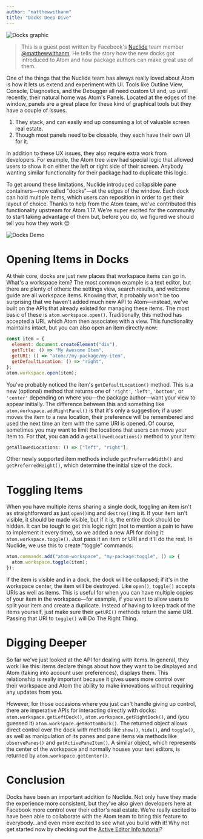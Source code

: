 ```yaml
---
author: "matthewwithanm"
title: "Docks Deep Dive"
---
```


![Docks graphic](/assets/images/blog.atom.io/img/posts/docks.png)

> This is a guest post written by Facebook's [Nuclide](https://nuclide.io/) team member [@matthewwithanm](https://github.com/matthewwithanm). He tells the story how the new docks got introduced to Atom and how package authors can make great use of them.

One of the things that the Nuclide team has always really loved about Atom is how it lets us extend and experiment with UI. Tools like Outline View, Console, Diagnostics, and the Debugger all need custom UI and, up until recently, their natural home was Atom's Panels. Located at the edges of the window, panels are a great place for these kind of graphical tools but they have a couple of issues.

<!--more-->

1. They stack, and can easily end up consuming a lot of valuable screen real estate.
2. Though most panels need to be closable, they each have their own UI for it.

In addition to these UX issues, they also require extra work from developers. For example, the Atom tree view had special logic that allowed users to show it on either the left or right side of their screen. Anybody wanting similar functionality for their package had to duplicate this logic.

To get around these limitations, Nuclide introduced collapsible pane containers—now called "docks"—at the edges of the window. Each dock can hold multiple items, which users can reposition in order to get their layout of choice. Thanks to help from the Atom team, we've contributed this functionality upstream for Atom 1.17. We're super excited for the community to start taking advantage of them but, before you do, we figured we should tell you how they work 😊

![Docks Demo](/assets/images/blog.atom.io/img/posts/docks-demo.gif)

# Opening Items in Docks

At their core, docks are just new places that workspace items can go in. What's a workspace item? The most common example is a text editor, but there are plenty of others: the settings view, search results, and welcome guide are all workspace items. Knowing that, it probably won't be too surprising that we haven't added much new API to Atom—instead, we've built on the APIs that already existed for managing these items. The most basic of these is `atom.workspace.open()`. Traditionally, this method has accepted a URL which Atom then associates with a view. This functionality maintains intact, but you can also open an item directly now:

```js
const item = {
  element: document.createElement("div"),
  getTitle: () => "My Awesome Item",
  getURI: () => "atom://my-package/my-item",
  getDefaultLocation: () => "right",
};
atom.workspace.open(item);
```

You've probably noticed the item's `getDefaultLocation()` method. This is a new (optional) method that returns one of `'right'`, `'left'`, `'bottom'`, or `'center'` depending on where you—the package author—want your view to appear initially. The difference between this and something like `atom.workspace.addRightPanel()` is that it's only a suggestion; if a user moves the item to a new location, their preference will be remembered and used the next time an item with the same URI is opened. Of course, sometimes you may want to limit the locations that users can move your item to. For that, you can add a `getAllowedLocations()` method to your item:

```js
getAllowedLocations: () => ["left", "right"];
```

Other newly supported item methods include `getPreferredWidth()` and `getPreferredHeight()`, which determine the initial size of the dock.

# Toggling Items

When you have multiple items sharing a single dock, toggling an item isn't as straightforward as just `open()`ing and `destroy()`ing it. If your item isn't visible, it should be made visible, but if it is, the entire dock should be hidden. It can be tough to get this logic right (not to mention a pain to have to implement it every time), so we added a new API for doing it: `atom.workspace.toggle()`. Just pass it an item or URI and it'll do the rest. In Nuclide, we use this to create "toggle" commands:

```js
atom.commands.add("atom-workspace", "my-package:toggle", () => {
  atom.workspace.toggle(item);
});
```

If the item is visible and in a dock, the dock will be collapsed; if it's in the workspace center, the item will be destroyed. Like `open()`, `toggle()` accepts URIs as well as items. This is useful for when you can have multiple copies of your item in the workspace—for example, if you want to allow users to split your item and create a duplicate. Instead of having to keep track of the items yourself, just make sure their `getURI()` methods return the same URI. Passing that URI to `toggle()` will Do The Right Thing.

# Digging Deeper

So far we've just looked at the API for dealing with items. In general, they work like this: items declare things about how they want to be displayed and Atom (taking into account user preferences), displays them. This relationship is really important because it gives users more control over their workspace and Atom the ability to make innovations without requiring any updates from you.

However, for those occasions where you just can't handle giving up control, there are imperative APIs for interacting directly with docks: `atom.workspace.getLeftDock()`, `atom.workspace.getRightDock()`, and (you guessed it) `atom.workspace.getBottomDock()`. The returned object allows direct control over the dock with methods like `show()`, `hide()`, and `toggle()`, as well as manipulation of its panes and pane items via methods like `observePanes()` and `getActivePaneItem()`. A similar object, which represents the center of the workspace and normally houses your text editors, is returned by `atom.workspace.getCenter()`.

# Conclusion

Docks have been an important addition to Nuclide. Not only have they made the experience more consistent, but they've also given developers here at Facebook more control over their editor's real estate. We're really excited to have been able to collaborate with the Atom team to bring this feature to everybody…and even more excited to see what you build with it! Why not get started now by checking out the [Active Editor Info tutorial](https://flight-manual.atom-editor.cc/hacking-atom/sections/package-active-editor-info/)?
